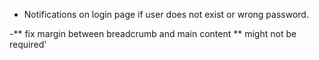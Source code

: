 - Notifications on login page if user does not exist or wrong password.

-** fix margin between breadcrumb and main content
** might not be required'
